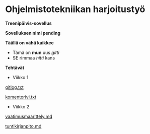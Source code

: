 # Ohjelmistotekniikan harjoitustyö

**Treenipäivis-sovellus**

**Sovelluksen nimi pending**


**Täällä on vähä kaikkee**

- Tämä on **mun** uus *gitti*
 - SE rimmaa _hitti_ kans
 
 **Tehtävät**
 * Viikko 1
 
[gitlog.txt](https://github.com/vendiiro/ot.harjoitustyo/blob/master/laskarit/viikko1/gitlog.txt)

[komentorivi.txt](https://github.com/vendiiro/ot.harjoitustyo/blob/master/laskarit/viikko1/komentorivi.txt)

* Viikko 2

[vaatimusmaarittely.md](https://github.com/vendiiro/ot.harjoitustyo/blob/master/dokumentaatio/tuntikirjanpito.md)

[tuntikirjanpito.md](https://github.com/vendiiro/ot.harjoitustyo/blob/master/dokumentaatio/vaatimusmaarittely.md)
